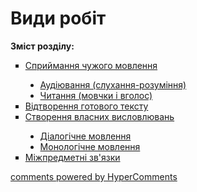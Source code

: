 <div id="hypercomments_widget" class="js-hypercomments-widget invisible"></div>

# Види робіт

<p><b>Зміст розділу:</b></p>
<ul type="square">
<li><a href="https://ukrmon59.ed-era.com/3/spryumannya_ckhuzhogo_movlennya.html">Сприймання чужого мовлення</a></li>
<ul type="disc">
<li><a href="https://ukrmon59.ed-era.com/3/audyuvannya.html">Аудіювання (слухання-розуміння)</a></li>
<li><a href="https://ukrmon59.ed-era.com/3/chytannya.html">Читання (мовчки і вголос)</a></li>
</ul>
<li><a href="https://ukrmon59.ed-era.com/3/vidtvorennya_gotovogo_tekstu.html">Відтворення готового тексту</a></li>
<li><a href="https://ukrmon59.ed-era.com/3/stvorennya_vlasnykh_vyslovluvan.html">Створення власних висловлювань</a></li>
<ul type="disc">
<li><a href="https://ukrmon59.ed-era.com/3/dialogichne_movlennya.html">Діалогічне мовлення</a></li>
<li><a href="https://ukrmon59.ed-era.com/3/monologychne_movlennya.html">Монологічне мовлення</a></li>
</ul>
<li><a href="https://ukrmon59.ed-era.com/3/mizhpredmetny_zvyazki.html">Міжпредметні зв'язки</a></li>
</ul>

<div class="js-hypercomments-container">
<a href="http://hypercomments.com" class="hc-link" title="comments widget">comments powered by HyperComments</a>
</div>